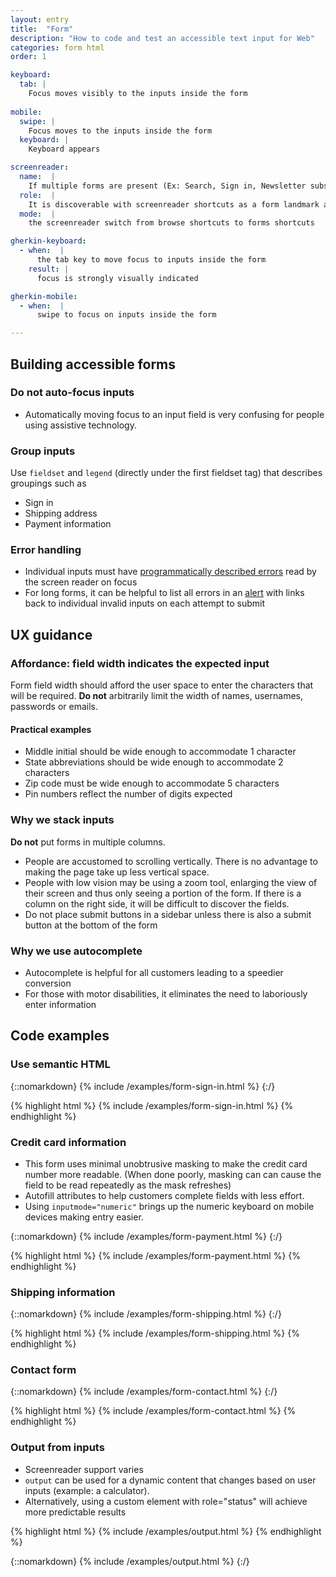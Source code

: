 ```yaml
---
layout: entry
title:  "Form"
description: "How to code and test an accessible text input for Web"
categories: form html
order: 1

keyboard:
  tab: |
    Focus moves visibly to the inputs inside the form
      
mobile:
  swipe: |
    Focus moves to the inputs inside the form
  keyboard: |
    Keyboard appears

screenreader:
  name:  |
    If multiple forms are present (Ex: Search, Sign in, Newsletter subscription), the form must have a name
  role:  |
    It is discoverable with screenreader shortcuts as a form landmark along with its name
  mode:  |
    the screenreader switch from browse shortcuts to forms shortcuts

gherkin-keyboard: 
  - when:  |
      the tab key to move focus to inputs inside the form
    result: |
      focus is strongly visually indicated

gherkin-mobile:
  - when:  |
      swipe to focus on inputs inside the form

---
```


## Building accessible forms

### Do not auto-focus inputs

- Automatically moving focus to an input field is very confusing for people using assistive technology.

### Group inputs

Use `fieldset` and `legend` (directly under the first fieldset tag) that describes  groupings such as
- Sign in
- Shipping address
- Payment information

### Error handling

- Individual inputs must have [programmatically described errors](/checklist-web/hint-help-error/) read by the screen reader on focus
- For long forms, it can be helpful to list all errors in an [alert](/checklist-web/alert/) with links back to individual invalid inputs on each attempt to submit

## UX guidance

### Affordance: field width indicates the expected input

Form field width should afford the user space to enter the characters that will be required. **Do not** arbitrarily limit the width of names, usernames, passwords or emails.

#### Practical examples
- Middle initial should be wide enough to accommodate 1 character
- State abbreviations should be wide enough to accommodate 2 characters
- Zip code must be wide enough to accommodate 5 characters
- Pin numbers reflect the number of digits expected

### Why we stack inputs

**Do not** put forms in multiple columns.

- People are accustomed to scrolling vertically. There is no advantage to making the page take up less vertical space.
- People with low vision may be using a zoom tool, enlarging the view of their screen and thus only seeing a portion of the form. If there is a column on the right side, it will be difficult to discover the fields.
- Do not place submit buttons in a sidebar unless there is also a submit button at the bottom of the form

### Why we use autocomplete

- Autocomplete is helpful for all customers leading to a speedier conversion
- For those with motor disabilities, it eliminates the need to laboriously enter information

## Code examples

### Use semantic HTML

{::nomarkdown}
<example>
{% include /examples/form-sign-in.html %}
</example>
{:/}

{% highlight html %}
{% include /examples/form-sign-in.html %}
{% endhighlight %}

### Credit card information

- This form uses minimal unobtrusive masking to make the credit card number more readable. (When done poorly, masking can can cause the field to be read repeatedly as the mask refreshes)
- Autofill attributes to help customers complete fields with less effort. 
- Using `inputmode="numeric"` brings up the numeric keyboard on mobile devices making entry easier.

{::nomarkdown}
<example>
{% include /examples/form-payment.html %}
</example>
{:/}

{% highlight html %}
{% include /examples/form-payment.html %}
{% endhighlight %}

### Shipping information

{::nomarkdown}
<example>
{% include /examples/form-shipping.html %}
</example>
{:/}

{% highlight html %}
{% include /examples/form-shipping.html %}
{% endhighlight %}

### Contact form

{::nomarkdown}
<example>
{% include /examples/form-contact.html %}
</example>
{:/}

{% highlight html %}
{% include /examples/form-contact.html %}
{% endhighlight %}

### Output from inputs

- Screenreader support varies
- `output` can be used for a dynamic content that changes based on user inputs (example: a calculator).
- Alternatively, using a custom element with role="status" will achieve more predictable results

{% highlight html %}
{% include /examples/output.html %}
{% endhighlight %}

{::nomarkdown}
<example>
{% include /examples/output.html %}
</example>
{:/}